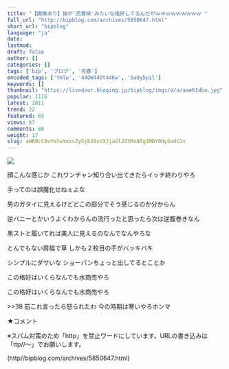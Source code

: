 ```yaml
---
title: "【画像あり】妹が'売春婦'みたいな格好してるんだがｗｗｗｗｗｗｗｗｗ "
full_url: "http://bipblog.com/archives/5850647.html"
short_url: "bipblog"
language: "ja"
date: 
lastmod: 
draft: false
author: []
categories: []
tags: ['bip', 'ブログ', '売春']
encoded_tags: ['Ymlw', '44OW44Ot44Kw', '5aOy5pil']
keywords: []
thumbnail: "https://livedoor.blogimg.jp/bipblog/imgs/a/a/aae61dba.jpg"
popular: 1116
latest: 1011
trend: 22
featured: 65
views: 67
comments: 60
weight: 17
slug: aHR0cC8vYmlwYmxvZy5jb20vYXJjaGl2ZXMvNTg1MDY0Ny5odG1s
---
```


![](https://livedoor.blogimg.jp/bipblog/imgs/a/a/aae61dba.jpg)

<div><p>顔こんな感じか これワンチャン知り合い出てきたらイッチ終わりやろ</p><p>手ってのは誤魔化せねぇよな</p><p>男のガタイに見えるけどどこの部分でそう感じるのか分からん</p><p>逆バニーとかいうよくわからんの流行ったと思ったら次は逆腹巻きなん</p><p>黒ストと履いてれば美人に見えるのなんでなんやろな</p><p>とんでもない肩幅で草 しかも２枚目の手がバッキバキ</p><p>シンプルにダサいな ショーパンちょっと出してるとことか</p><p>この格好はいくらなんでも水商売やろ</p><p>この格好はいくらなんでも水商売やろ</p><p>>>38 前これ言ったら怒られたわ 今の時期は寒いやろホンマ</p><p class='meiryo'>★コメント</p><p class='center'><p class='kyakuchu center'>※スパム対策のため「http」を禁止ワードにしています。URLの書き込みは「ttp//～」でお願いします。</p></p> </div>

(http//bipblog.com/archives/5850647.html)
